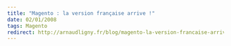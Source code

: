 ```yaml
---
title: "Magento : la version française arrive !"
date: 02/01/2008
tags: Magento
redirect: http://arnaudligny.fr/blog/magento-la-version-francaise-arrive/
---
```

